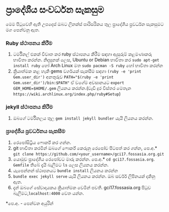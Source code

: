 # ප්‍රාදේශීය සංවර්ධන සැකසුම

මෙම පිටුවෙහි ඇති උපදෙස් ඔබට ලිනක්ස් පාරිසරිකය තුල ප්‍රාදේශීය ප්‍රවර්ධන සැකසුමට මග පෙන්වනු ඇත. 

### Ruby ස්ථාපනය කිරීම  
1. ටර්මිනල් එකක් විවෘත කර ruby ස්ථාපනය කිරීම සඳහා ඇසුරුම් කළමණාකරු භාවිතා කරන්න. නිදසුනක් ලෙස, Ubuntu or Debian භාවිතා කර `sudo apt-get install ruby` හෝ Arch Linux මත `sudo pacman -S ruby` හෝ භාවිතා කරන්න
2. ක්‍රියාත්මක කළ හැකි gems වර්ගයක් සැකසීම සඳහා `(ruby -e 'print Gem.user_dir')` අනතුරුව `PATH="$(ruby -e 'print Gem.user_dir')/bin:$PATH"` ඒ වගේම අවසානයට `export GEM_HOME=$HOME/.gem` ලියනය කරන්න.(වැඩි දුර විස්තර මෙතැන `https://wiki.archlinux.org/index.php/ruby#Setup`)

### jekyll ස්ථාපනය කිරීම
1. ඔබගේ ටර්මිනලය තුල `gem install jekyll bundler` යැයි ලියනය කරන්න.

### ප්‍රාදේශීය ප්‍රවර්ධනය සැකසීම 
1. රෙපෝසිට්‍රිය ෆොර්ක් කර ගන්න.
2. git භාවිතා කරමින් ඔබගේ ෆොර්ක් කෙරුනු රෙපෝව පිටපත් කර ගන්න, පෙ.අ.*
`git clone https://github.com/<your_username>/gci17.fossasia.org.git`
3. යොමුව ප්‍රාදේශීය රෙපෝවට මාරු කරන්න. පෙ.අ.* `cd gci17.fossasia.org`. `Gemfile` තිබේ දැයි බැලීමට `ls` ලෙස ලියනය කරන්න.
4. යැපෙන්නන් ස්ථාපනයට `bundle install` ලියනය කරන්න
5. `bundle exec jekyll serve` යැයි ලියනය කරන්න. ඔබ සර්වර් ලිපිනයක් දකිනු ඇත.
6. දැන් ඔබගේ සේවාදායකය ක්‍රියාත්මක වෙමින් පවතී. gci17.fossasia.org පිටුව බැලීමට,`localhost:4000` වෙත යන්න. 

*පෙ.අ. - පෙන්වන  අයුරින් 